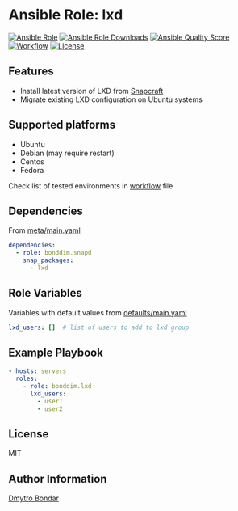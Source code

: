 # Ansible Role: lxd

[![Ansible Role](https://img.shields.io/ansible/role/51734?label=galaxy&logo=ansible)](https://galaxy.ansible.com/bonddim/lxd)
[![Ansible Role Downloads](https://img.shields.io/ansible/role/d/51734?logo=ansible)](https://galaxy.ansible.com/bonddim/lxd)
[![Ansible Quality Score](https://img.shields.io/ansible/quality/51734?logo=ansible)](https://galaxy.ansible.com/bonddim/lxd)
[![Workflow](https://img.shields.io/github/workflow/status/bonddim/ansible-role-lxd/Molecule?logo=github)](https://github.com/bonddim/ansible-role-lxd/actions)
[![License](https://img.shields.io/github/license/bonddim/ansible-role-lxd)](https://github.com/bonddim/ansible-role-lxd/blob/main/LICENSE)

## Features
* Install latest version of LXD from [Snapcraft](https://snapcraft.io/store)
* Migrate existing LXD configuration on Ubuntu systems

## Supported platforms
* Ubuntu
* Debian (may require restart)
* Centos
* Fedora

Check list of tested environments in [workflow](https://github.com/bonddim/ansible-role-lxd/blob/main/.github/workflows/molecule.yaml) file

## Dependencies
From [meta/main.yaml](https://github.com/bonddim/ansible-role-lxd/blob/main/meta/main.yml)
```yaml
dependencies:
  - role: bonddim.snapd
    snap_packages:
      - lxd
```

## Role Variables
Variables with default values from [defaults/main.yaml](https://github.com/bonddim/ansible-role-lxd/blob/main/defaults/main.yaml)
```yaml
lxd_users: []  # list of users to add to lxd group
```

## Example Playbook
```yaml
- hosts: servers
  roles:
    - role: bonddim.lxd
      lxd_users:
        - user1
        - user2
```

## License
MIT

## Author Information
[Dmytro Bondar](https://github.com/bonddim)
